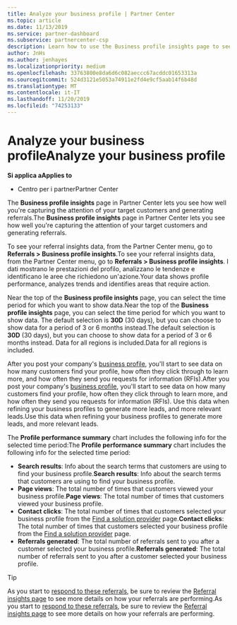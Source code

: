 ```yaml
---
title: Analyze your business profile | Partner Center
ms.topic: article
ms.date: 11/13/2019
ms.service: partner-dashboard
ms.subservice: partnercenter-csp
description: Learn how to use the Business profile insights page to see how well you're capturing the attention of your target customers and generating referrals.
author: JnHs
ms.author: jenhayes
ms.localizationpriority: medium
ms.openlocfilehash: 33763800e8da6d6c082aeccc67acddc01653313a
ms.sourcegitcommit: 524d3121e5053a74911e2fd4e9cf5aab14f6b48d
ms.translationtype: MT
ms.contentlocale: it-IT
ms.lasthandoff: 11/20/2019
ms.locfileid: "74253133"
---
```

# <a name="analyze-your-business-profile"></a><span data-ttu-id="95911-103">Analyze your business profile</span><span class="sxs-lookup"><span data-stu-id="95911-103">Analyze your business profile</span></span>
<!-- 
https://go.microsoft.com/fwlink/?linkid=849120
-->

<span data-ttu-id="95911-104">**Si applica a**</span><span class="sxs-lookup"><span data-stu-id="95911-104">**Applies to**</span></span>

- <span data-ttu-id="95911-105">Centro per i partner</span><span class="sxs-lookup"><span data-stu-id="95911-105">Partner Center</span></span>

<span data-ttu-id="95911-106">The **Business profile insights** page in Partner Center lets you see how well you're capturing the attention of your target customers and generating referrals.</span><span class="sxs-lookup"><span data-stu-id="95911-106">The **Business profile insights** page in Partner Center lets you see how well you're capturing the attention of your target customers and generating referrals.</span></span>

<span data-ttu-id="95911-107">To see your referral insights data, from the Partner Center menu, go to **Referrals > Business profile insights**.</span><span class="sxs-lookup"><span data-stu-id="95911-107">To see your referral insights data, from the Partner Center menu, go to **Referrals > Business profile insights**.</span></span> <span data-ttu-id="95911-108">I dati mostrano le prestazioni del profilo, analizzano le tendenze e identificano le aree che richiedono un'azione.</span><span class="sxs-lookup"><span data-stu-id="95911-108">Your data shows profile performance, analyzes trends and identifies areas that require action.</span></span>

<span data-ttu-id="95911-109">Near the top of the **Business profile insights** page, you can select the time period for which you want to show data.</span><span class="sxs-lookup"><span data-stu-id="95911-109">Near the top of the **Business profile insights** page, you can select the time period for which you want to show data.</span></span> <span data-ttu-id="95911-110">The default selection is **30D** (30 days), but you can choose to show data for a period of 3 or 6 months instead.</span><span class="sxs-lookup"><span data-stu-id="95911-110">The default selection is **30D** (30 days), but you can choose to show data for a period of 3 or 6 months instead.</span></span> <span data-ttu-id="95911-111">Data for all regions is included.</span><span class="sxs-lookup"><span data-stu-id="95911-111">Data for all regions is included.</span></span>

<span data-ttu-id="95911-112">After you post your company's [business profile](create-a-marketing-profile.md), you'll start to see data on how many customers find your profile, how often they click through to learn more, and how often they send you requests for information (RFIs).</span><span class="sxs-lookup"><span data-stu-id="95911-112">After you post your company's [business profile](create-a-marketing-profile.md), you'll start to see data on how many customers find your profile, how often they click through to learn more, and how often they send you requests for information (RFIs).</span></span> <span data-ttu-id="95911-113">Use this data when refining your business profiles to generate more leads, and more relevant leads.</span><span class="sxs-lookup"><span data-stu-id="95911-113">Use this data when refining your business profiles to generate more leads, and more relevant leads.</span></span>

<span data-ttu-id="95911-114">The **Profile performance summary** chart includes the following info for the selected time period:</span><span class="sxs-lookup"><span data-stu-id="95911-114">The **Profile performance summary** chart includes the following info for the selected time period:</span></span>

- <span data-ttu-id="95911-115">**Search results**: Info about the search terms that customers are using to find your business profile.</span><span class="sxs-lookup"><span data-stu-id="95911-115">**Search results**: Info about the search terms that customers are using to find your business profile.</span></span>
- <span data-ttu-id="95911-116">**Page views**: The total number of times that customers viewed your business profile.</span><span class="sxs-lookup"><span data-stu-id="95911-116">**Page views**: The total number of times that customers viewed your business profile.</span></span>
- <span data-ttu-id="95911-117">**Contact clicks**: The total number of times that customers selected your business profile from the [Find a solution provider](https://www.microsoft.com/solution-providers/home) page.</span><span class="sxs-lookup"><span data-stu-id="95911-117">**Contact clicks**: The total number of times that customers selected your business profile from the [Find a solution provider](https://www.microsoft.com/solution-providers/home) page.</span></span>
- <span data-ttu-id="95911-118">**Referrals generated**: The total number of referrals sent to you after a customer selected your business profile.</span><span class="sxs-lookup"><span data-stu-id="95911-118">**Referrals generated**: The total number of referrals sent to you after a customer selected your business profile.</span></span>

> [!TIP]
> <span data-ttu-id="95911-119">As you start to [respond to these referrals](responding-to-referrals.md), be sure to review the [Referral insights page](referral-insights.md) to see more details on how your referrals are performing.</span><span class="sxs-lookup"><span data-stu-id="95911-119">As you start to [respond to these referrals](responding-to-referrals.md), be sure to review the [Referral insights page](referral-insights.md) to see more details on how your referrals are performing.</span></span>
